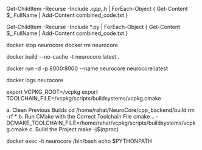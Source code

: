 Get-ChildItem -Recurse -Include *.cpp,*.h | ForEach-Object { Get-Content $_.FullName | Add-Content combined_code.txt }


Get-ChildItem -Recurse -Include *.py | ForEach-Object { Get-Content $_.FullName | Add-Content combined_code.txt }


docker stop neurocore
docker rm neurocore

docker build --no-cache -t neurocore:latest .

docker run -d -p 8000:8000 --name neurocore neurocore:latest

docker logs neurocore


export VCPKG_ROOT=/vcpkg
export TOOLCHAIN_FILE=/vcpkg/scripts/buildsystems/vcpkg.cmake


a. Clean Previous Builds
cd /home/rahat/NeuroCore/cpp_backend/build
rm -rf *
b. Run CMake with the Correct Toolchain File
cmake .. -DCMAKE_TOOLCHAIN_FILE=/home/rahat/vcpkg/scripts/buildsystems/vcpkg.cmake
c. Build the Project
make -j$(nproc)


docker exec -it neurocore /bin/bash
echo $PYTHONPATH
